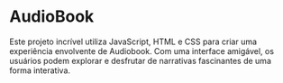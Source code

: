 # AudioBook
 Este projeto incrível utiliza JavaScript, HTML e CSS para criar uma experiência envolvente de Audiobook. Com uma interface amigável, os usuários podem explorar e desfrutar de narrativas fascinantes de uma forma interativa.
